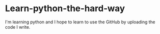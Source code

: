 # Learn-python-the-hard-way
I'm learning python and I hope to learn to use the GitHub by uploading the code I write.
